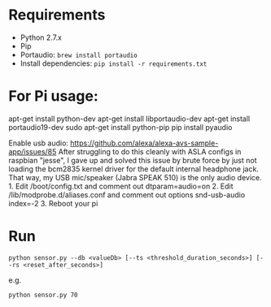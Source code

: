 # Requirements

* Python 2.7.x
* Pip
* Portaudio: `brew install portaudio`
* Install dependencies: `pip install -r requirements.txt`

# For Pi usage:

apt-get install python-dev
apt-get install libportaudio-dev
apt-get install portaudio19-dev
sudo apt-get install python-pip
pip install pyaudio

Enable usb audio:
https://github.com/alexa/alexa-avs-sample-app/issues/85
After struggling to do this cleanly with ASLA configs in raspbian "jesse", I gave up and solved this issue by brute force by just not loading the bcm2835 kernel driver for the default internal headphone jack. That way, my USB mic/speaker (Jabra SPEAK 510) is the only audio device.
	1.	Edit /boot/config.txt and comment out dtparam=audio=on
	2.	Edit /lib/modprobe.d/aliases.conf and comment out options snd-usb-audio index=-2
	3.	Reboot your pi

# Run

`python sensor.py --db <valueDb> [--ts <threshold_duration_seconds>] [--rs <reset_after_seconds>]`

e.g.

`python sensor.py 70`
